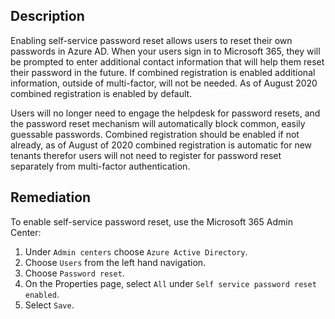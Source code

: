 ## Description

Enabling self-service password reset allows users to reset their own passwords in Azure AD. When your users sign in to Microsoft 365, they will be prompted to enter additional contact information that will help them reset their password in the future. If combined registration is enabled additional information, outside of multi-factor, will not be needed. As of August 2020 combined registration is enabled by default.

Users will no longer need to engage the helpdesk for password resets, and the password reset mechanism will automatically block common, easily guessable passwords. Combined registration should be enabled if not already, as of August of 2020 combined registration is automatic for new tenants therefor users will not need to register for password reset separately from multi-factor authentication.

## Remediation

To enable self-service password reset, use the Microsoft 365 Admin Center:

1. Under `Admin centers` choose `Azure Active Directory`.
2. Choose `Users` from the left hand navigation.
3. Choose `Password reset`.
4. On the Properties page, select `All` under `Self service password reset enabled`.
5. Select `Save`.
